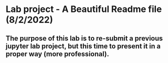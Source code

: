 # Lab project - A Beautiful Readme file (8/2/2022)

## The purpose of this lab is to re-submit a previous jupyter lab project, but this time to present it in a proper way (more professional).
